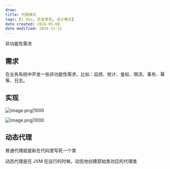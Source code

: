 ```yaml
---
draw:
title: 代理模式
tags: [1 Dev, 信息革命, 设计模式]
date created: 2024-05-08
date modified: 2024-11-12
---
```


非功能性需求

<!-- more -->

## 需求

在业务系统中开发一些非功能性需求，比如：监控、统计、鉴权、限流、事务、幂等、日志。

## 实现

![image.png|1000](https://imagehosting4picgo.oss-cn-beijing.aliyuncs.com/imagehosting/fix-dir%2Fpicgo%2Fpicgo-clipboard-images%2F2024%2F05%2F10%2F11-43-29-cc7e945676b0ae2fbd31c9fe1c928ca2-20240510114327-3e0f4f.png)

![image.png|1000](https://imagehosting4picgo.oss-cn-beijing.aliyuncs.com/imagehosting/fix-dir%2Fpicgo%2Fpicgo-clipboard-images%2F2024%2F05%2F10%2F11-11-36-d53598285bedfaf26064229fb0ef0c21-20240510111135-551c92.png)

## 动态代理

普通代理就是新在代码里写死一个类

动态代理是在 JVM 在运行的时候，动态地创建原始类对应的代理类
